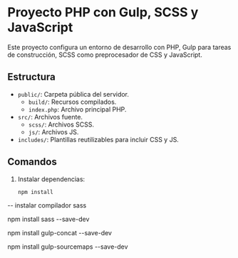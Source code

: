 # Proyecto PHP con Gulp, SCSS y JavaScript

Este proyecto configura un entorno de desarrollo con PHP, Gulp para tareas de construcción, SCSS como preprocesador de CSS y JavaScript.

## Estructura

- `public/`: Carpeta pública del servidor.
  - `build/`: Recursos compilados.
  - `index.php`: Archivo principal PHP.
- `src/`: Archivos fuente.
  - `scss/`: Archivos SCSS.
  - `js/`: Archivos JS.
- `includes/`: Plantillas reutilizables para incluir CSS y JS.

## Comandos

1. Instalar dependencias:
   ```bash
   npm install


-- instalar compilador sass

npm install sass --save-dev

npm install gulp-concat --save-dev

npm install gulp-sourcemaps --save-dev
